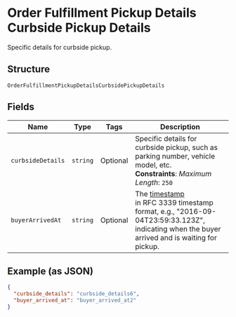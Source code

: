 
# Order Fulfillment Pickup Details Curbside Pickup Details

Specific details for curbside pickup.

## Structure

`OrderFulfillmentPickupDetailsCurbsidePickupDetails`

## Fields

| Name | Type | Tags | Description |
|  --- | --- | --- | --- |
| `curbsideDetails` | `string` | Optional | Specific details for curbside pickup, such as parking number, vehicle model, etc.<br>**Constraints**: *Maximum Length*: `250` |
| `buyerArrivedAt` | `string` | Optional | The [timestamp](https://developer.squareup.com/docs/build-basics/working-with-dates)<br>in RFC 3339 timestamp format, e.g., "2016-09-04T23:59:33.123Z", indicating when the buyer<br>arrived and is waiting for pickup. |

## Example (as JSON)

```json
{
  "curbside_details": "curbside_details6",
  "buyer_arrived_at": "buyer_arrived_at2"
}
```

